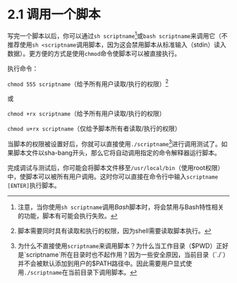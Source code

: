 # 2.1 调用一个脚本

写完一个脚本以后，你可以通过`sh scriptname`[^1]或`bash scriptname`来调用它（不推荐使用`sh <scriptname`调用脚本，因为这会禁用脚本从标准输入（stdin）读入数据）。更方便的方式是使用`chmod`命令使脚本可以被直接执行。

执行命令：

`chmod 555 scriptname`（给予所有用户读取/执行的权限）[^2]

或

`chmod +rx scriptname`（给予所有用户读取/执行的权限）

`chmod u+rx scriptname`（仅给予脚本所有者读取/执行的权限）

当脚本的权限被设置好后，你就可以直接使用`./scriptname`[^3]进行调用测试了。如果脚本文件以sha-bang开头，那么它将自动调用指定的命令解释器运行脚本。

完成调试与测试后，你可能会将脚本文件移至`/usr/local/bin`（使用root权限）中，使脚本可以被所有用户调用。这时你可以直接在命令行中输入`scriptname [ENTER]`执行脚本。

[^1]: 注意，当你使用`sh scriptname`调用*Bash*脚本时，将会禁用与Bash特性相关的功能，脚本有可能会执行失败。
[^2]: 脚本需要同时具有读取和执行的权限，因为shell需要读取脚本执行。
[^3]: 为什么不直接使用`scriptname`来调用脚本？为什么当工作目录（$PWD）正好是`scriptname`所在目录时也不起作用？因为一些安全原因，当前目录（`./`）并不会被默认添加到用户的$PATH路径中。因此需要用户显式使用`./scriptname`在当前目录下调用脚本。
